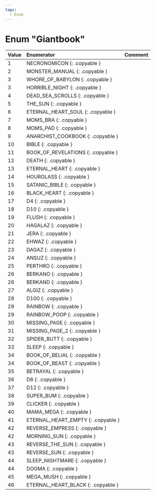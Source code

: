 ```yaml
---
tags:
  - Enum
---
```

# Enum "Giantbook"
|Value|Enumerator|Comment|
|:--|:--|:--|
|1 |NECRONOMICON {: .copyable } |  |
|2 |MONSTER_MANUAL {: .copyable } |  |
|3 |WHORE_OF_BABYLON {: .copyable } |  |
|3 |HORRIBLE_NIGHT {: .copyable } |  |
|4 |DEAD_SEA_SCROLLS {: .copyable } |  |
|5 |THE_SUN {: .copyable } |  |
|6 |ETERNAL_HEART_SOUL {: .copyable } |  |
|7 |MOMS_BRA {: .copyable } |  |
|8 |MOMS_PAD {: .copyable } |  |
|9 |ANARCHIST_COOKBOOK {: .copyable } |  |
|10 |BIBLE {: .copyable } |  |
|11 |BOOK_OF_REVELATIONS {: .copyable } |  |
|12 |DEATH {: .copyable } |  |
|13 |ETERNAL_HEART {: .copyable } |  |
|14 |HOURGLASS {: .copyable } |  |
|15 |SATANIC_BIBLE {: .copyable } |  |
|16 |BLACK_HEART {: .copyable } |  |
|17 |D4 {: .copyable } |  |
|18 |D10 {: .copyable } |  |
|19 |FLUSH {: .copyable } |  |
|20 |HAGALAZ {: .copyable } |  |
|21 |JERA {: .copyable } |  |
|22 |EHWAZ {: .copyable } |  |
|23 |DAGAZ {: .copyable } |  |
|24 |ANSUZ {: .copyable } |  |
|25 |PERTHRO {: .copyable } |  |
|26 |BERKANO {: .copyable } |  |
|26 |BERKAND {: .copyable } |  |
|27 |ALGIZ {: .copyable } |  |
|28 |D100 {: .copyable } |  |
|29 |RAINBOW {: .copyable } |  |
|29 |RAINBOW_POOP {: .copyable } |  |
|30 |MISSING_PAGE {: .copyable } |  |
|31 |MISSING_PAGE_2 {: .copyable } |  |
|32 |SPIDER_BUTT {: .copyable } |  |
|33 |SLEEP {: .copyable } |  |
|34 |BOOK_OF_BELIAL {: .copyable } |  |
|34 |BOOK_OF_BEAST {: .copyable } |  |
|35 |BETRAYAL {: .copyable } |  |
|36 |D8 {: .copyable } |  |
|37 |D12 {: .copyable } |  |
|38 |SUPER_BUM {: .copyable } |  |
|39 |CLICKER {: .copyable } |  |
|40 |MAMA_MEGA {: .copyable } |  |
|41 |ETERNAL_HEART_EMPTY {: .copyable } |  |
|42 |REVERSE_EMPRESS {: .copyable } |  |
|42 |MORNING_SUN {: .copyable } |  |
|43 |REVERSE_THE_SUN {: .copyable } |  |
|43 |REVERSE_SUN {: .copyable } |  |
|44 |SLEEP_NIGHTMARE {: .copyable } |  |
|44 |DOGMA {: .copyable } |  |
|45 |MEGA_MUSH {: .copyable } |  |
|46 |ETERNAL_HEART_BLACK {: .copyable } |  |
